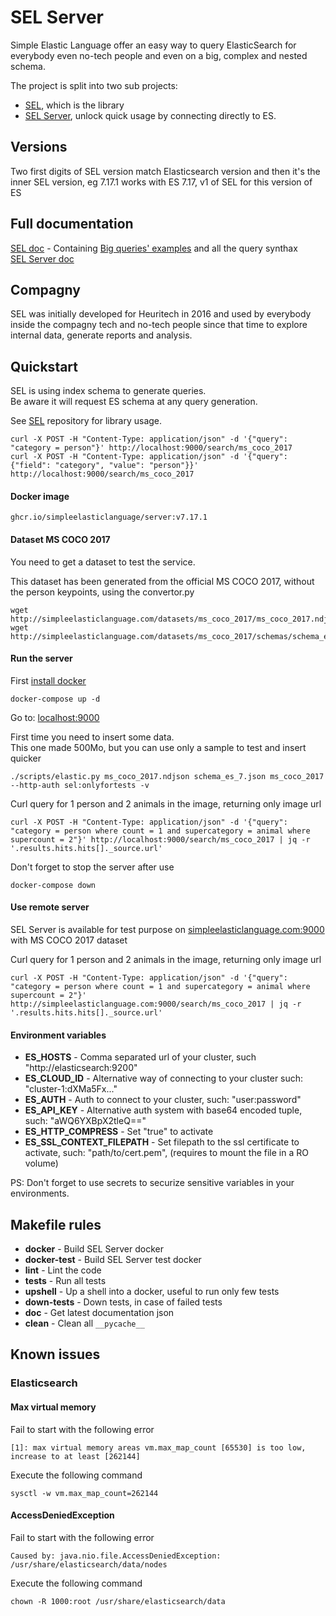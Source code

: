# SEL Server
Simple Elastic Language offer an easy way to query ElasticSearch for everybody even no-tech people and even on a big, complex and nested schema.  
  
The project is split into two sub projects:  
- [SEL](https://github.com/SimpleElasticLanguage/sel), which is the library  
- [SEL Server](https://github.com/SimpleElasticLanguage/sel_server), unlock quick usage by connecting directly to ES.  


## Versions
Two first digits of SEL version match Elasticsearch version and then it's the inner SEL version, eg 7.17.1 works with ES 7.17, v1 of SEL for this version of ES


## Full documentation
[SEL doc](https://simpleelasticlanguage.github.io/sel) - Containing [Big queries' examples](https://simpleelasticlanguage.github.io/sel/query_guide.html#big-examples) and all the query synthax  
[SEL Server doc](https://simpleelasticlanguage.github.io/server/)  


## Compagny
SEL was initially developed for Heuritech in 2016 and used by everybody inside the compagny tech and no-tech people since that time to explore internal data, generate reports and analysis.


## Quickstart
SEL is using index schema to generate queries.  
Be aware it will request ES schema at any query generation.  
  
See [SEL](https://github.com/SimpleElasticLanguage/sel) repository for library usage.  
  
```
curl -X POST -H "Content-Type: application/json" -d '{"query": "category = person"}' http://localhost:9000/search/ms_coco_2017
curl -X POST -H "Content-Type: application/json" -d '{"query": {"field": "category", "value": "person"}}' http://localhost:9000/search/ms_coco_2017
```


#### Docker image
```
ghcr.io/simpleelasticlanguage/server:v7.17.1
```

#### Dataset MS COCO 2017
You need to get a dataset to test the service.

This dataset has been generated from the official MS COCO 2017, without the person keypoints, using the convertor.py
```
wget http://simpleelasticlanguage.com/datasets/ms_coco_2017/ms_coco_2017.ndjson
wget http://simpleelasticlanguage.com/datasets/ms_coco_2017/schemas/schema_es_7.json
```

#### Run the server
First [install docker](https://docs.docker.com/get-docker/)  
  
```
docker-compose up -d
```
Go to: [localhost:9000](http://localhost:9000)  
  
First time you need to insert some data.  
This one made 500Mo, but you can use only a sample to test and insert quicker
```
./scripts/elastic.py ms_coco_2017.ndjson schema_es_7.json ms_coco_2017 --http-auth sel:onlyfortests -v
```

Curl query for 1 person and 2 animals in the image, returning only image url
```
curl -X POST -H "Content-Type: application/json" -d '{"query": "category = person where count = 1 and supercategory = animal where supercount = 2"}' http://localhost:9000/search/ms_coco_2017 | jq -r '.results.hits.hits[]._source.url'
```
  
Don't forget to stop the server after use  
```
docker-compose down
```

#### Use remote server
SEL Server is available for test purpose on [simpleelasticlanguage.com:9000](http://simpleelasticlanguage.com:9000) with MS COCO 2017 dataset  
  
Curl query for 1 person and 2 animals in the image, returning only image url
```
curl -X POST -H "Content-Type: application/json" -d '{"query": "category = person where count = 1 and supercategory = animal where supercount = 2"}' http://simpleelasticlanguage.com:9000/search/ms_coco_2017 | jq -r '.results.hits.hits[]._source.url'
```


#### Environment variables

 - **ES_HOSTS** - Comma separated url of your cluster, such "http://elasticsearch:9200"
 - **ES_CLOUD_ID** - Alternative way of connecting to your cluster such: "cluster-1:dXMa5Fx..."
 - **ES_AUTH** - Auth to connect to your cluster, such: "user:password"
 - **ES_API_KEY** - Alternative auth system with base64 encoded tuple, such: "aWQ6YXBpX2tleQ=="
 - **ES_HTTP_COMPRESS** - Set "true" to activate
 - **ES_SSL_CONTEXT_FILEPATH** - Set filepath to the ssl certificate to activate, such: "path/to/cert.pem", (requires to mount the file in a RO volume)
  
PS: Don't forget to use secrets to securize sensitive variables in your environments.


## Makefile rules  
  
 - **docker** - Build SEL Server docker
 - **docker-test** - Build SEL Server test docker
 - **lint** - Lint the code
 - **tests** - Run all tests
 - **upshell** - Up a shell into a docker, useful to run only few tests
 - **down-tests** - Down tests, in case of failed tests
 - **doc** - Get latest documentation json
 - **clean** - Clean all `__pycache__`


## Known issues

### Elasticsearch

#### Max virtual memory

Fail to start with the following error
```
[1]: max virtual memory areas vm.max_map_count [65530] is too low, increase to at least [262144]
```

Execute the following command
```
sysctl -w vm.max_map_count=262144
```

#### AccessDeniedException

Fail to start with the following error
```
Caused by: java.nio.file.AccessDeniedException: /usr/share/elasticsearch/data/nodes
```

Execute the following command
```
chown -R 1000:root /usr/share/elasticsearch/data
```